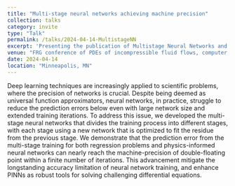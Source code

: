 ```yaml
---
title: "Multi-stage neural networks achieving machine precision"
collection: talks
category: invite
type: "Talk"
permalink: /talks/2024-04-14-MultistageNN
excerpt: 'Presenting the publication of Multistage Neural Networks and its application on discovering self-similar blow-up solutions to various fluid equations.'
venue: "FRG conference of PDEs of incompressible fluid flows, computer assisted proofs and neural networks"
date: 2024-04-14
location: "Minneapolis, MN"
---
```


Deep learning techniques are increasingly applied to scientific problems, where the precision of networks is crucial. Despite being deemed as universal function approximators, neural networks, in practice, struggle to reduce the prediction errors below even with large network size and extended training iterations. To address this issue, we developed the multi-stage neural networks that divides the training process into different stages, with each stage using a new network that is optimized to fit the residue from the previous stage. We demonstrate that the prediction error from the multi-stage training for both regression problems and physics-informed neural networks can nearly reach the machine-precision of double-floating point within a finite number of iterations. This advancement mitigate the longstanding accuracy limitation of neural network training, and enhance PINNs as robust tools for solving challenging differential equations.
